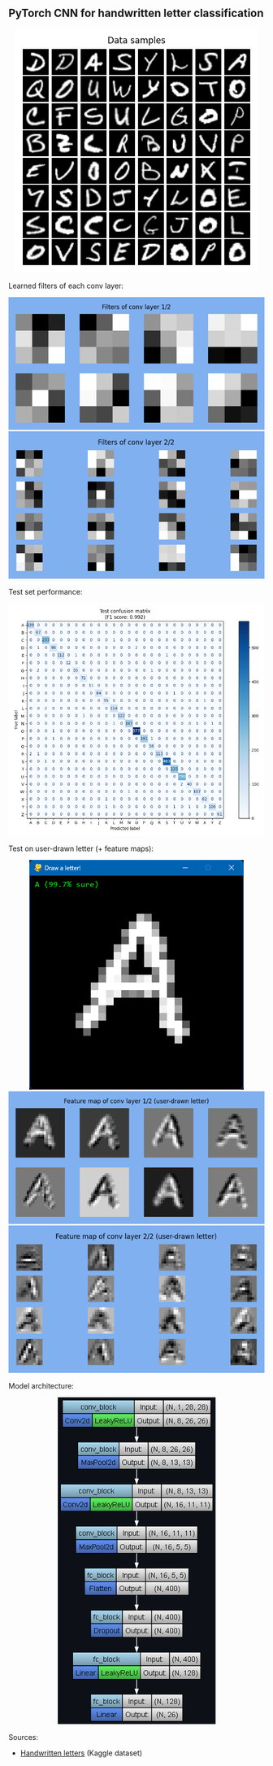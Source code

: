 ## PyTorch CNN for handwritten letter classification

<p align="center">
	<img src="images/data_samples.png"/>
</p>

Learned filters of each conv layer:

<p align="center">
	<img src="images/conv1_filters.png"/>
	<br/>
	<img src="images/conv2_filters.png"/>
</p>

Test set performance:

<p align="center">
	<img src="images/test_confusion_matrix.png"/>
</p>

Test on user-drawn letter (+ feature maps):

<p align="center">
	<img src="images/drawn_letter_classification.png"/>
	<br/>
	<img src="images/conv1_feature_map.png"/>
	<br/>
	<img src="images/conv2_feature_map.png"/>
</p>

Model architecture:

<p align="center">
	<img src="images/model_architecture.png"/>
</p>

Sources:
- [Handwritten letters](https://www.kaggle.com/datasets/sachinpatel21/az-handwritten-alphabets-in-csv-format) (Kaggle dataset)
